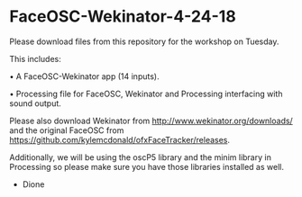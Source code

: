 # FaceOSC-Wekinator-4-24-18

Please download files from this repository for the workshop on Tuesday.

This includes:

• A FaceOSC-Wekinator app (14 inputs).

• Processing file for FaceOSC, Wekinator and Processing interfacing with sound output.

Please also download Wekinator from http://www.wekinator.org/downloads/ and the original FaceOSC from https://github.com/kylemcdonald/ofxFaceTracker/releases.

Additionally, we will be using the oscP5 library and the minim library in Processing so please make sure you have those libraries installed as well.

- Dione


